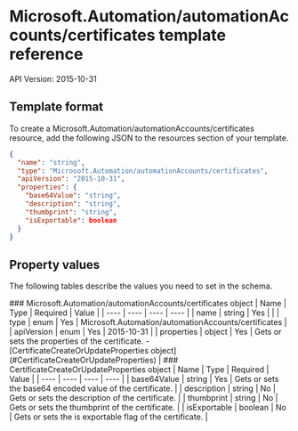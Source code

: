 # Microsoft.Automation/automationAccounts/certificates template reference
API Version: 2015-10-31
## Template format

To create a Microsoft.Automation/automationAccounts/certificates resource, add the following JSON to the resources section of your template.

```json
{
  "name": "string",
  "type": "Microsoft.Automation/automationAccounts/certificates",
  "apiVersion": "2015-10-31",
  "properties": {
    "base64Value": "string",
    "description": "string",
    "thumbprint": "string",
    "isExportable": boolean
  }
}
```
## Property values

The following tables describe the values you need to set in the schema.

<a id="Microsoft.Automation/automationAccounts/certificates" />
### Microsoft.Automation/automationAccounts/certificates object
|  Name | Type | Required | Value |
|  ---- | ---- | ---- | ---- |
|  name | string | Yes |  |
|  type | enum | Yes | Microsoft.Automation/automationAccounts/certificates |
|  apiVersion | enum | Yes | 2015-10-31 |
|  properties | object | Yes | Gets or sets the properties of the certificate. - [CertificateCreateOrUpdateProperties object](#CertificateCreateOrUpdateProperties) |


<a id="CertificateCreateOrUpdateProperties" />
### CertificateCreateOrUpdateProperties object
|  Name | Type | Required | Value |
|  ---- | ---- | ---- | ---- |
|  base64Value | string | Yes | Gets or sets the base64 encoded value of the certificate. |
|  description | string | No | Gets or sets the description of the certificate. |
|  thumbprint | string | No | Gets or sets the thumbprint of the certificate. |
|  isExportable | boolean | No | Gets or sets the is exportable flag of the certificate. |


